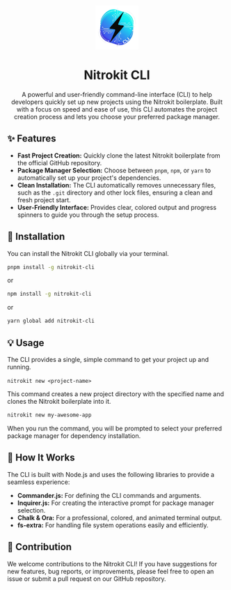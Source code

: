 <div align="center">
  <a href="https://nitrokit.tr">
    <img alt="NitrokitCLI Logo" src="https://raw.githubusercontent.com/nitrokit/.github/refs/heads/main/profile/nitrokit-cli.png" height="100">
  </a>

# Nitrokit CLI

A powerful and user-friendly command-line interface (CLI) to help developers quickly set up new projects using the Nitrokit boilerplate. Built with a focus on speed and ease of use, this CLI automates the project creation process and lets you choose your preferred package manager.

</div>


## ✨ Features

- **Fast Project Creation:** Quickly clone the latest Nitrokit boilerplate from the official GitHub repository.
- **Package Manager Selection:** Choose between `pnpm`, `npm`, or `yarn` to automatically set up your project's dependencies.
- **Clean Installation:** The CLI automatically removes unnecessary files, such as the `.git` directory and other lock files, ensuring a clean and fresh project start.
- **User-Friendly Interface:** Provides clear, colored output and progress spinners to guide you through the setup process.

## 🚀 Installation

You can install the Nitrokit CLI globally via your terminal.

```bash
pnpm install -g nitrokit-cli
```

or 

```bash
npm install -g nitrokit-cli
```

or 

```bash
yarn global add nitrokit-cli
```

## 💡 Usage

The CLI provides a single, simple command to get your project up and running.

`nitrokit new <project-name>`

This command creates a new project directory with the specified name and clones the Nitrokit boilerplate into it.

```bash
nitrokit new my-awesome-app
```

When you run the command, you will be prompted to select your preferred package manager for dependency installation.

## 🤖 How It Works

The CLI is built with Node.js and uses the following libraries to provide a seamless experience:

- **Commander.js:** For defining the CLI commands and arguments.
- **Inquirer.js:** For creating the interactive prompt for package manager selection.
- **Chalk & Ora:** For a professional, colored, and animated terminal output.
- **fs-extra:** For handling file system operations easily and efficiently.

## 🤝 Contribution

We welcome contributions to the Nitrokit CLI! If you have suggestions for new features, bug reports, or improvements, please feel free to open an issue or submit a pull request on our GitHub repository.
